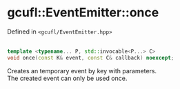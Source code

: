 # gcufl::EventEmitter<K>::once
Defined in `<gcufl/EventEmitter.hpp>`
<br/><br/>
```cpp
template <typename... P, std::invocable<P...> C>
void once(const K& event, const C& callback) noexcept;
```
Creates an temporary event by key with parameters.
<br/>
The created event can only be used once.
